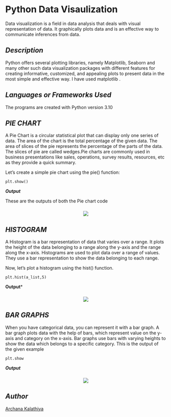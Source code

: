 # **Python Data Visaulization**
 
 Data visualization is a field in data analysis that deals with visual representation of data. It graphically plots data and is an effective way to communicate inferences from data.
 
## *Description*
Python offers several plotting libraries, namely Matplotlib, Seaborn and many other such data visualization packages with different features for creating informative, customized, and appealing plots to present data in the most simple and effective way. I have used matplotlib .

## *Languages or Frameworks Used*
The programs are created with Python version 3.10 

## *PIE CHART*
A Pie Chart is a circular statistical plot that can display only one series of data. The area of the chart is the total percentage of the given data. The area of slices of the pie represents the percentage of the parts of the data. The slices of pie are called wedges.Pie charts are commonly used in business presentations like sales, operations, survey results, resources, etc as they provide a quick summary.

Let’s create a simple pie chart using the pie() function:

```
plt.show()
```
***Output***

These are the outputs of both the Pie chart code

<h3 align="center"><img src="https://raw.githubusercontent.com/ArchanaKalathiya/open-source-contribution-for-beginners/master/Know%20Your%20Code/Python/Data%20Visualizaation/Pie%20Charts.png" align="center"></h3>


## *HISTOGRAM*
A Histogram is a bar representation of data  that varies over a range. It plots the height of the data belonging to a range along the y-axis and the range along the x-axis. Histograms are used to plot data over a range of values. They use a bar representation to show the data belonging to each range.

Now, let’s plot a histogram using the hist() function. 

```
plt.hist(a_list,5)
```

**Output***

<h3 align="center"><img src="https://raw.githubusercontent.com/ArchanaKalathiya/open-source-contribution-for-beginners/master/Know%20Your%20Code/Python/Data%20Visualizaation/Histogram.png" align="center"></h3>


## *BAR GRAPHS*
When you have categorical data, you can represent it with a bar graph. A bar graph plots data with the help of bars, which represent value on the y-axis and category on the x-axis. Bar graphs use bars with varying heights to show the data which belongs to a specific category.
This is the output of the given example

```
plt.show
```

***Output***

<h3 align="center"><img src="https://raw.githubusercontent.com/ArchanaKalathiya/open-source-contribution-for-beginners/master/Know%20Your%20Code/Python/Data%20Visualizaation/Barchart.png" align="center"></h3>

## *Author*
[Archana Kalathiya](https://github.com/ArchanaKalathiya)


